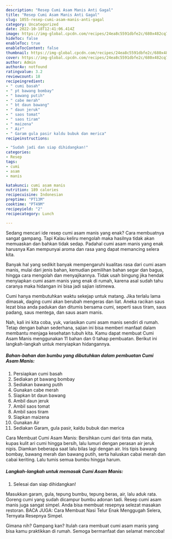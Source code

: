 ```yaml
---
description: "Resep Cumi Asam Manis Anti Gagal"
title: "Resep Cumi Asam Manis Anti Gagal"
slug: 1055-resep-cumi-asam-manis-anti-gagal
category: Uncategorized
date: 2022-10-18T12:41:06.414Z
image: https://img-global.cpcdn.com/recipes/24ea8c5591dbfe2c/680x482cq70/cumi-asam-manis-foto-resep-utama.jpg
hideToc: false
enableToc: true
enableTocContent: false
thumbnail: https://img-global.cpcdn.com/recipes/24ea8c5591dbfe2c/680x482cq70/cumi-asam-manis-foto-resep-utama.jpg
cover: https://img-global.cpcdn.com/recipes/24ea8c5591dbfe2c/680x482cq70/cumi-asam-manis-foto-resep-utama.jpg
author: Admin
authorAv: notfound
ratingvalue: 3.2
reviewcount: 18
recipeingredient:
- " cumi basah"
- " pt bawang bombay"
- " bawang putih"
- " cabe merah"
- " bt daun bawang"
- " daun jeruk"
- " saos tomat"
- " saos tiram"
- " maizena"
- " Air"
- " Garam gula pasir kaldu bubuk dan merica"
recipeinstructions:

- "Sudah jadi dan siap dihidangkan!"
categories:
- Resep
tags:
- cumi
- asam
- manis

katakunci: cumi asam manis 
nutrition: 189 calories
recipecuisine: Indonesian
preptime: "PT13M"
cooktime: "PT49M"
recipeyield: "2"
recipecategory: Lunch

---
```



Sedang mencari ide resep cumi asam manis yang enak? Cara membuatnya sangat gampang. Tapi Kalau keliru mengolah maka hasilnya tidak akan memuaskan dan bahkan tidak sedap. Padahal cumi asam manis yang enak harusnya Kan mempunyai aroma dan rasa yang dapat memancing selera kita.


Banyak hal yang sedikit banyak mempengaruhi kualitas rasa dari cumi asam manis, mulai dari jenis bahan, kemudian pemilihan bahan segar dan bagus, hingga cara mengolah dan menyajikannya. Tidak usah bingung jika hendak menyiapkan cumi asam manis yang enak di rumah, karena asal sudah tahu caranya maka hidangan ini bisa jadi sajian istimewa.

Cumi hanya membutuhkan waktu sekejap untuk matang. Jika terlalu lama dimasak, daging cumi akan berubah mengeras dan liat. Aneka racikan saus lezat bisa anda padukan dan ditumis bersama cumi, seperti saus tiram, saus padang, saus mentega, dan saus asam manis.


Nah, kali ini kita coba, yuk, variasikan cumi asam manis sendiri di rumah. Tetap dengan bahan sederhana, sajian ini bisa memberi manfaat dalam membantu menjaga kesehatan tubuh kita. Kamu dapat membuat Cumi Asam Manis menggunakan 11 bahan dan 0 tahap pembuatan. Berikut ini langkah-langkah untuk menyiapkan hidangannya.

<!--inarticleads1-->

##### Bahan-bahan dan bumbu yang dibutuhkan dalam pembuatan Cumi Asam Manis:

1. Persiapkan  cumi basah
1. Sediakan  pt bawang bombay
1. Sediakan  bawang putih
1. Gunakan  cabe merah
1. Siapkan  bt daun bawang
1. Ambil  daun jeruk
1. Ambil  saos tomat
1. Ambil  saos tiram
1. Siapkan  maizena
1. Gunakan  Air
1. Sediakan  Garam, gula pasir, kaldu bubuk dan merica


Cara Membuat Cumi Asam Manis: Bersihkan cumi dari tinta dan mata, kupas kulit ari cumi hingga bersih, lalu lumuri dengan perasan air jeruk nipis. Diamkan beberapa saat lalu bilas lagi dengan air. Iris tipis bawang bombay, bawang merah dan bawang putih, serta haluskan cabai merah dan cabai keriting. Lalu tumis semua bumbu hingga harum. 

<!--inarticleads2-->

##### Langkah-langkah untuk memasak Cumi Asam Manis:


1. Selesai dan siap dihidangkan!

Masukkan garam, gula, tepung bumbu, tepung beras, air, lalu aduk rata. Goreng cumi yang sudah dicampur bumbu adonan tadi. Resep cumi asam manis juga sangat simpel. Anda bisa membuat resepnya selezat masakan restoran. BACA JUGA: Cara Membuat Nasi Telur Enak Menggugah Selera, Ternyata Resepnya Simpel. 

Gimana nih? Gampang kan? Itulah cara membuat cumi asam manis yang bisa kamu praktikkan di rumah. Semoga bermanfaat dan selamat mencoba!
